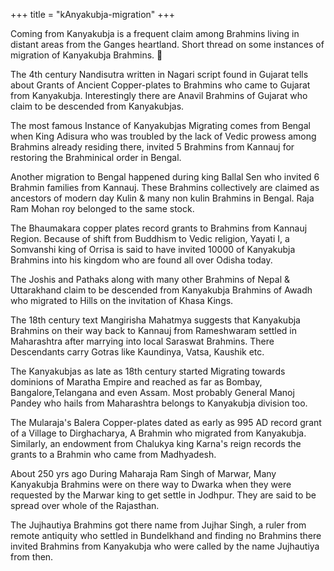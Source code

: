 +++
title = "kAnyakubja-migration"
+++


Coming from Kanyakubja is a frequent claim among Brahmins living in distant areas from the Ganges heartland. Short thread on some instances of migration of Kanyakubja Brahmins. 🧵

The 4th century Nandisutra written in Nagari script found in Gujarat tells about Grants of Ancient Copper-plates to Brahmins who came to Gujarat from Kanyakubja. Interestingly there are Anavil Brahmins of Gujarat who claim to be descended from Kanyakubjas.

The most famous Instance of Kanyakubjas Migrating comes from Bengal when King Adisura who was troubled by the lack of Vedic prowess among Brahmins already residing there, invited 5 Brahmins from Kannauj for restoring the Brahminical order in Bengal.

Another migration to Bengal happened during king Ballal Sen who invited 6 Brahmin families from Kannauj. These Brahmins collectively are claimed as ancestors of modern day Kulin & many non kulin Brahmins in Bengal. Raja Ram Mohan roy belonged to the same stock.

The Bhaumakara copper plates record grants to Brahmins from Kannauj Region. Because of shift from Buddhism to Vedic religion, Yayati I, a Somvanshi king of Orrisa is said to have invited 10000 of Kanyakubja Brahmins into his kingdom who are found all over Odisha today.

The Joshis and Pathaks along with many other Brahmins of Nepal & Uttarakhand claim to be descended from Kanyakubja Brahmins of Awadh who migrated to Hills on the invitation of Khasa Kings.

The 18th century text Mangirisha Mahatmya suggests that Kanyakubja Brahmins on their way back to Kannauj from Rameshwaram settled in Maharashtra after marrying into local Saraswat Brahmins. There Descendants carry Gotras like Kaundinya, Vatsa, Kaushik etc.

The Kanyakubjas as late as 18th century started Migrating towards dominions of Maratha Empire and reached as far as Bombay, Bangalore,Telangana and even Assam. Most probably General Manoj Pandey who hails from Maharashtra belongs to Kanyakubja division too.

The Mularaja's Balera Copper-plates dated as early as 995 AD record grant of a Village to Dirghacharya, A Brahmin who migrated from Kanyakubja. Similarly, an endowment from Chalukya king Karna's reign records the grants to a Brahmin who came from Madhyadesh.

About 250 yrs ago During Maharaja Ram Singh of Marwar, Many Kanyakubja Brahmins were on there way to Dwarka when they were requested by the Marwar king to get settle in Jodhpur. They are said to be spread over whole of the Rajasthan.

The Jujhautiya Brahmins got there name from Jujhar Singh, a ruler from remote antiquity who settled in Bundelkhand and finding no Brahmins there invited Brahmins from Kanyakubja who were called by the name Jujhautiya from then.


